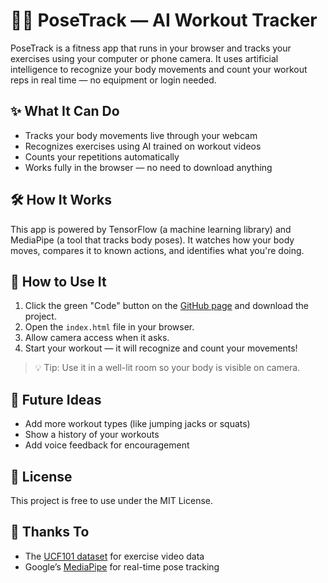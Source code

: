 # 🏋️‍♂️ PoseTrack — AI Workout Tracker

PoseTrack is a fitness app that runs in your browser and tracks your exercises using your computer or phone camera. It uses artificial intelligence to recognize your body movements and count your workout reps in real time — no equipment or login needed.

## ✨ What It Can Do

- Tracks your body movements live through your webcam
- Recognizes exercises using AI trained on workout videos
- Counts your repetitions automatically
- Works fully in the browser — no need to download anything

## 🛠 How It Works

This app is powered by TensorFlow (a machine learning library) and MediaPipe (a tool that tracks body poses). It watches how your body moves, compares it to known actions, and identifies what you're doing.

## 🚀 How to Use It

1. Click the green "Code" button on the [GitHub page](https://github.com/lathifshaik/Workout) and download the project.
2. Open the `index.html` file in your browser.
3. Allow camera access when it asks.
4. Start your workout — it will recognize and count your movements!

> 💡 Tip: Use it in a well-lit room so your body is visible on camera.

## 🔮 Future Ideas

- Add more workout types (like jumping jacks or squats)
- Show a history of your workouts
- Add voice feedback for encouragement

## 📄 License

This project is free to use under the MIT License.

## 🙏 Thanks To

- The [UCF101 dataset](https://www.crcv.ucf.edu/data/UCF101.php) for exercise video data
- Google’s [MediaPipe](https://mediapipe.dev/) for real-time pose tracking
